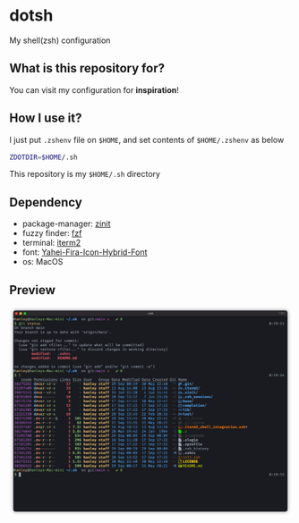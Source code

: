 # dotsh

My shell(zsh) configuration

## What is this repository for?

You can visit my configuration for **inspiration**!

## How I use it?

I just put `.zshenv` file on `$HOME`, and set contents of `$HOME/.zshenv` as below

```bash
ZDOTDIR=$HOME/.sh
```

This repository is my `$HOME/.sh` directory

## Dependency

- package-manager: [zinit](https://github.com/zdharma/zinit)
- fuzzy finder: [fzf](https://github.com/junegunn/fzf)
- terminal: [iterm2](https://github.com/gnachman/iTerm2)
- font: [Yahei-Fira-Icon-Hybrid-Font](https://github.com/hanleylee/yahei-fira-icon-hybrid-font)
- os: MacOS

## Preview

![himg](./img/preview_ls.png)
